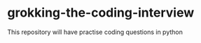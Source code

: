 # grokking-the-coding-interview
This repository will have practise coding questions in python <br/>
